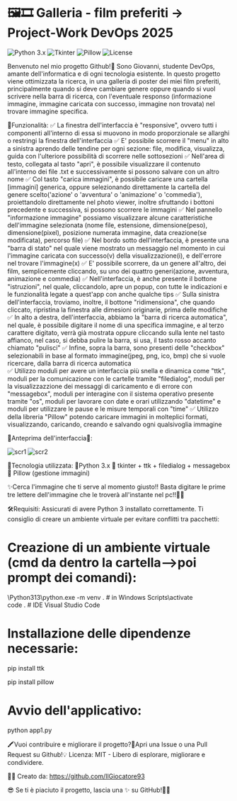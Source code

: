 # 🖼️🎞️ Galleria - film preferiti -> Project-Work DevOps 2025

![Python 3.x](https://badgen.net/badge/Python/3.x/blue?icon=python)
![Tkinter](https://badgen.net/badge/Tkinter/Framework/red?icon=python)
![Pillow](https://badgen.net/badge/Pillow/Library/yellow?icon=python)
![License](https://badgen.net/badge/License/MIT/green?icon=python)

Benvenuto nel mio progetto Github!🧪 Sono Giovanni, studente DevOps, amante dell'informatica e di ogni tecnologia esistente. In questo progetto viene ottimizzata la ricerca, in una galleria di poster dei miei film preferiti, principalmente quando si deve cambiare genere oppure quando si vuol scrivere nella barra di ricerca, con l'eventuale responso (informazione immagine, immagine caricata con successo, immagine non trovata) nel trovare immagine specifica.

📖Funzionalità: 
✅ La finestra dell'interfaccia è "responsive", ovvero tutti i componenti all'interno di essa si muovono in modo proporzionale se allarghi o restringi la finestra dell'interfaccia 
✅ E' possibile scorrere il "menu" in alto a sinistra aprendo delle tendine per ogni sezione: file, modifica, visualizza, guida con l'ulteriore possibilità di scorrere nelle sottosezioni 
✅ Nell'area di testo, collegata al tasto "apri", è possibile visualizzare il contenuto all'interno dei file .txt e successivamente si possono salvare con un altro nome 
✅ Col tasto "carica immagini", è possibile caricare una cartella [immagini] generica, oppure selezionando direttamente la cartella del genere scelto('azione' o 'avventura' o 'animazione' o 'commedia'),              proiettandolo direttamente nel photo viewer, inoltre sfruttando i bottoni precedente e successiva, si possono scorrere le immagini 
✅ Nel pannello "informazione immagine" possiamo visualizzare alcune caratteristiche dell'immagine selezionata (nome file, estensione, dimensione(peso), dimensione(pixel), posizione numerata immagine, data           creazione(se modificata), percorso file) 
✅ Nel bordo sotto dell'interfaccia, è presente una "barra di stato" nel quale viene mostrato un messaggio nel momento in cui l'immagine caricata con successo(v) della visualizzazione(i), e dell'errore nel           trovare l'immagine(x) 
✅ E' possibile scorrere, da un genere all'altro, dei film, semplicemente cliccando, su uno dei quattro generi(azione, avventura, animazione e commedia) 
✅ Nell'interfaccia, è anche presente il bottone "istruzioni", nel quale, cliccandolo, apre un popup, con tutte le indicazioni e le funzionalità legate a quest'app con anche qualche tips 
✅ Sulla sinistra dell'interfaccia, troviamo, inoltre, il bottone "ridimensiona", che quando cliccato, ripristina la finestra alle dimesioni originarie, prima delle modifiche 
✅ In alto a destra, dell'interfaccia, abbiamo la "barra di ricerca automatica", nel quale, è possibile digitare il nome di una specifica immagine, e al terzo carattere digitato, verrà già mostrata oppure            cliccando sulla lente nel tasto affianco, nel caso, si debba pulire la barra, si usa, il tasto rosso accanto chiamato "pulisci" 
✅ Infine, sopra la barra, sono presenti delle "checkbox" selezionabili in base al formato immagine(jpeg, png, ico, bmp) che si vuole ricercare, dalla barra di ricerca automatica             
✅ Utilizzo moduli per avere un interfaccia più snella e dinamica come "ttk", moduli per la comunicazione con le cartelle tramite "filedialog", moduli per la visualizzazzione dei messaggi di caricamento e di         errore con "messagebox", moduli per interagine con il sistema operativo presente tramite "os", moduli per lavorare con date e orari utilizzando "datetime" e moduli per utilizzare le pause e le misure temporali    con "time"
✅ Utilizzo della libreria "Pillow" potendo caricare immagini in molteplici formati, visualizzando, caricando, creando e salvando ogni qualsivoglia immagine

🐍Anteprima dell'interfaccia🧭:

![scr1](https://github.com/user-attachments/assets/36fbfb56-e1ba-4115-9aa4-93ad6ae80217)
![scr2](https://github.com/user-attachments/assets/94608d77-c945-407d-afc5-aabd423274ae)

🤖Tecnologia utilizzata: 📌Python 3.x  📌  tkinter + ttk + filedialog + messagebox   📌  Pillow (gestione immagini) 

✨Cerca l'immagine che ti serve al momento giusto!! Basta digitare le prime tre lettere dell'immagine che le troverà all'instante nel pc!!🤩🚀


🛠️Requisiti: 
Assicurati di avere Python 3 installato correttamente. Ti consiglio di creare un ambiente virtuale per evitare conflitti tra pacchetti:

# Creazione di un ambiente virtuale (cmd da dentro la cartella-->poi prompt dei comandi):
\Python313\python.exe -m venv .           # in Windows
Scripts\activate           
code .                                    # IDE Visual Studio Code

# Installazione delle dipendenze necessarie:
pip install ttk

pip install pillow

# Avvio dell'applicativo:
python app1.py

🖍️Vuoi contribuire e migliorare il progetto?🧠Apri una Issue o una Pull Request su Github!💡
Licenza: MIT - Libero di esplorare, migliorare e condividere.

👩‍🎨 Creato da: https://github.com/IlGiocatore93

😎 Se ti è piaciuto il progetto, lascia una ✨ su GitHub!👨‍💻


















  


